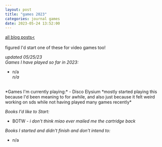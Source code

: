 ```yaml
---
layout: post
title: "games 2023"
categories: journal games
date: 2023-05-24 13:52:00
---
```

<a href="/blog-posts">all blog posts< </a>  
<br>
figured I'd start one of these for video games too!  
  
*updated 05/25/23*  
*Games I have played so far in 2023:*  
- n/a  
*n/a*  

<br>
*Games I'm currently playing:*  
- Disco Elysium  
*mostly started playing this because I'd been meaning to for awhile, and also just because it felt weird working on sds while not having played many games recently*  
<br>

*Books I'd like to Start:*  
- BOTW - *i don't think miao ever mailed me the cartridge back*  
  
*Books I started and didn't finish and don't intend to:*  
- n/a